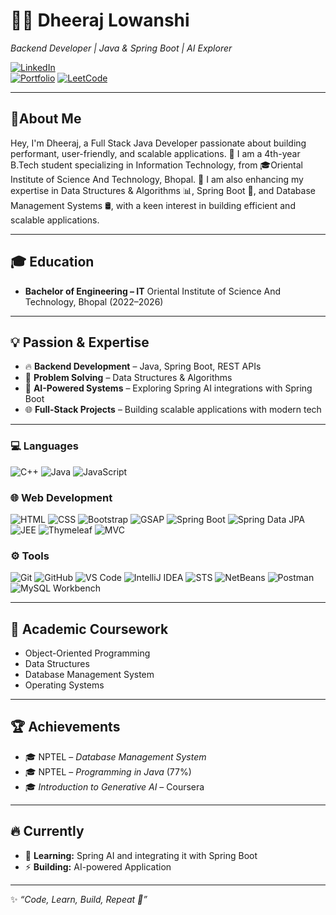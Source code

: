 # 👨‍💻 Dheeraj Lowanshi

*Backend Developer | Java & Spring Boot  | AI Explorer*  

<p align="center">
  
[![LinkedIn](https://img.shields.io/badge/LinkedIn-%230A66C2.svg?logo=linkedin&logoColor=white&style=for-the-badge)](https://linkedin.com/in/dheeraj-lowanshi)  
[![Portfolio](https://img.shields.io/badge/Portfolio-FF5722?logo=About.me&logoColor=white&style=for-the-badge)](https://portfolio-dheeraj-lowanshi.netlify.app/)
[![LeetCode](https://img.shields.io/badge/LeetCode-FFA116.svg?logo=leetcode&logoColor=black&style=for-the-badge)](https://leetcode.com/u/dheerajlowanshi/)
  
</p>

---

## 👋About Me
Hey, I'm Dheeraj, a Full Stack Java Developer passionate about building performant, user-friendly, and scalable applications. 📖 I am a 4th-year B.Tech student specializing in Information Technology, from 🎓Oriental Institute of Science And Technology, Bhopal.
🚀 I am also enhancing my expertise in Data Structures & Algorithms 📊, Spring Boot 🌱, and Database Management Systems 🛢️, with a keen interest in building efficient and scalable applications.

---

## 🎓 Education
- **Bachelor of Engineering – IT** 
  Oriental Institute of Science And Technology, Bhopal (2022–2026)  

---
## 💡 Passion & Expertise
- 🔥 **Backend Development** – Java, Spring Boot, REST APIs  
- 🧩 **Problem Solving** – Data Structures & Algorithms 
- 🚀 **AI-Powered Systems** – Exploring Spring AI integrations with Spring Boot  
- 🌐 **Full-Stack Projects** – Building scalable applications with modern tech

---

<p align="center">

### 💻 Languages  
![C++](https://img.shields.io/badge/C++-00599C.svg?logo=cplusplus&logoColor=white&style=for-the-badge)
![Java](https://img.shields.io/badge/Java-%23ED8B00.svg?logo=openjdk&logoColor=white&style=for-the-badge)
![JavaScript](https://img.shields.io/badge/JavaScript-F7DF1E.svg?logo=javascript&logoColor=black&style=for-the-badge)

### 🌐 Web Development  
![HTML](https://img.shields.io/badge/HTML5-E34F26.svg?logo=html5&logoColor=white&style=for-the-badge)
![CSS](https://img.shields.io/badge/CSS3-1572B6.svg?logo=css3&logoColor=white&style=for-the-badge)
![Bootstrap](https://img.shields.io/badge/Bootstrap-7952B3.svg?logo=bootstrap&logoColor=white&style=for-the-badge)
![GSAP](https://img.shields.io/badge/GSAP-88CE02.svg?logo=greensock&logoColor=black&style=for-the-badge)
![Spring Boot](https://img.shields.io/badge/Spring%20Boot-6DB33F.svg?logo=springboot&logoColor=white&style=for-the-badge)
![Spring Data JPA](https://img.shields.io/badge/Spring%20Data%20JPA-6DB33F.svg?logo=spring&logoColor=white&style=for-the-badge)
![JEE](https://img.shields.io/badge/Java%20EE-007396.svg?logo=java&logoColor=white&style=for-the-badge)
![Thymeleaf](https://img.shields.io/badge/Thymeleaf-005F0F.svg?logo=thymeleaf&logoColor=white&style=for-the-badge)
![MVC](https://img.shields.io/badge/MVC%20Architecture-6DB33F.svg?logo=spring&logoColor=white&style=for-the-badge)

### ⚙️ Tools  
![Git](https://img.shields.io/badge/Git-F05032.svg?logo=git&logoColor=white&style=for-the-badge)
![GitHub](https://img.shields.io/badge/GitHub-12100E.svg?logo=github&logoColor=white&style=for-the-badge)
![VS Code](https://img.shields.io/badge/VS%20Code-007ACC.svg?logo=visualstudiocode&logoColor=white&style=for-the-badge)
![IntelliJ IDEA](https://img.shields.io/badge/IntelliJ%20IDEA-000000.svg?logo=intellijidea&logoColor=white&style=for-the-badge)
![STS](https://img.shields.io/badge/Spring%20Tool%20Suite-6DB33F.svg?logo=spring&logoColor=white&style=for-the-badge)
![NetBeans](https://img.shields.io/badge/NetBeans-1B6AC6.svg?logo=apachenetbeanside&logoColor=white&style=for-the-badge)
![Postman](https://img.shields.io/badge/Postman-FF6C37.svg?logo=postman&logoColor=white&style=for-the-badge)
![MySQL Workbench](https://img.shields.io/badge/MySQL-4479A1.svg?logo=mysql&logoColor=white&style=for-the-badge)

</p>

---

## 📖 Academic Coursework
- Object-Oriented Programming  
- Data Structures  
- Database Management System  
- Operating Systems  

---

## 🏆 Achievements
- 🎓 NPTEL – *Database Management System*  
- 🎓 NPTEL – *Programming in Java* (77%)  
- 🎓 *Introduction to Generative AI* – Coursera  

---
## 🔥 Currently

- 📖 **Learning:** Spring AI and integrating it with Spring Boot 
- ⚡ **Building:** AI-powered Application  


---
✨ *“Code, Learn, Build, Repeat 🚀”*
